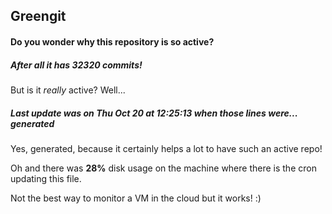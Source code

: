 ## Greengit

#### Do you wonder why this repository is so active?

##### After all it has 32320 commits!

But is it *really* active? Well...

##### Last update was on Thu Oct 20 at 12:25:13 when those lines were... generated

Yes, generated, because it certainly helps a lot to have such an active repo!

Oh and there was **28%** disk usage on the machine
where there is the cron updating this file.

Not the best way to monitor a VM in the cloud but it works! :)
